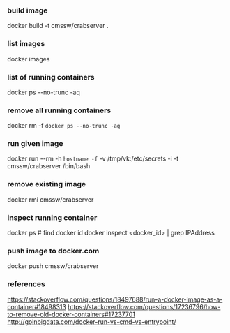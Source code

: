 

### build image
docker build -t cmssw/crabserver .

### list images
docker images

### list of running containers
docker ps --no-trunc -aq

### remove all running containers
docker rm -f `docker ps --no-trunc -aq`

### run given image
docker run --rm -h `hostname -f` -v /tmp/vk:/etc/secrets -i -t cmssw/crabserver /bin/bash

### remove existing image
docker rmi cmssw/crabserver

### inspect running container
docker ps # find docker id
docker inspect <docker_id> | grep IPAddress

### push image to docker.com
docker push cmssw/crabserver

### references
https://stackoverflow.com/questions/18497688/run-a-docker-image-as-a-container#18498313
https://stackoverflow.com/questions/17236796/how-to-remove-old-docker-containers#17237701
http://goinbigdata.com/docker-run-vs-cmd-vs-entrypoint/
